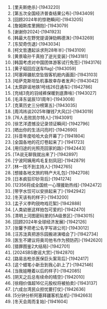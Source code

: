 
1. [里夫斯绝杀]-[1943220]
1. [第五次全国经济普查结果公布]-[1943409]
1. [回顾2024年的惊艳瞬间]-[1943205]
1. [詹姆斯库里拥抱]-[1943079]
1. [谢谢你2024]-[1941923]
1. [韩最大在野党提请弹劾韩德洙]-[1943269]
1. [东契奇伤退]-[1943034]
1. [柯文哲遭起诉求刑28年半]-[1943109]
1. [黄景瑜孙千真拍了逆光变装]-[1943181]
1. [韩国考虑对中国团体游客试行免签]-[1943176]
1. [黄子韬回应送车flag]-[1943059]
1. [阿塞拜疆航空坠毁客机舱内画面]-[1943103]
1. [哈萨克斯坦坠机事故幸存者发声]-[1943042]
1. [太原辟谣地铁1号线26日通车]-[1942786]
1. [充绒3克的羽绒裤保暖到底靠啥]-[1943027]
1. [毛泽东诞辰131周年]-[1943008]
1. [克莱历史三分榜第五]-[1943035]
1. [周鸿祎谈2025年赚钱7大风口]-[1943019]
1. [76人击败凯尔特人]-[1943091]
1. [徐艺洋遗憾没记录领证瞬间]-[1942796]
1. [晒出你的生活闪亮时]-[1942690]
1. [抖音年度哈哈大会开幕了]-[1941804]
1. [全国各地的花灯卷起来了]-[1941723]
1. [用归途的光照亮回家的路]-[1942443]
1. [TA说无聊我就出来了]-[1942897]
1. [宁波阿姨用鸡毛复刻凤冠]-[1942879]
1. [林一找不到主持人]-[1942765]
1. [想接各地文旅的特产大礼包]-[1942708]
1. [日本疯狂印钞背后]-[1941274]
1. [12356将成全国统一心理援助热线]-[1942472]
1. [带字水饺可以安排起来了]-[1942942]
1. [冬天该有的样子]-[1943200]
1. [孟子义李昀锐吻戏花絮]-[1942888]
1. [人类幼崽这样拍包可爱的]-[1942470]
1. [清明上河图密码里的5A级景区]-[1943015]
1. [回顾2024年全球经济发展]-[1942126]
1. [张馨予把老公名字写进公司]-[1943012]
1. [汪苏泷真把游乐园搬进演唱会了]-[1942734]
1. [医生不建议将奥司他韦作为预防药]-[1942620]
1. [猎罪图鉴2大结局]-[1942701]
1. [2024SBS歌谣大赏]-[1942870]
1. [路易吉枪杀医保巨头案背后]-[1942417]
1. [这个蜡笔小新丑到我心趴上了]-[1942146]
1. [当我娃睡着以后的样子]-[1942085]
1. [阴天之后总有续命的晴空]-[1942010]
1. [徐翔价值超16亿元股权将被拍卖]-[1943137]
1. [六成台湾民众担忧要打仗]-[1942636]
1. [5分钟分析阿塞拜疆客机坠机]-[1942663]
1. [冬天会周而复始]-[1941604]